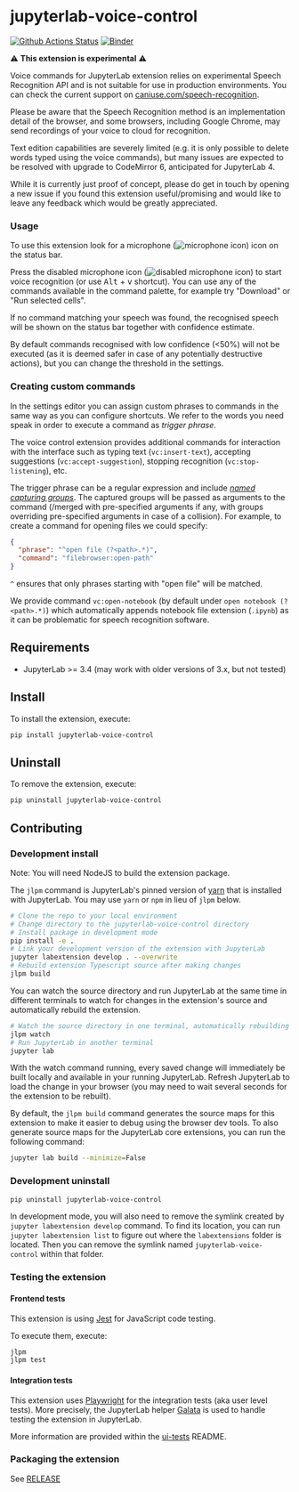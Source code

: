 # jupyterlab-voice-control

[![Github Actions Status](https://github.com/krassowski/jupyterlab-voice-control/workflows/Build/badge.svg)](https://github.com/krassowski/jupyterlab-voice-control/actions/workflows/build.yml)
[![Binder](https://mybinder.org/badge_logo.svg)](https://mybinder.org/v2/gh/krassowski/jupyterlab-voice-control/main?urlpath=lab)

⚠️ **This extension is experimental** ⚠️

Voice commands for JupyterLab extension relies on experimental Speech Recognition API and is not suitable for use in production environments. You can check the current support on [caniuse.com/speech-recognition](https://caniuse.com/speech-recognition).

Please be aware that the Speech Recognition method is an implementation detail of the browser,
and some browsers, including Google Chrome, may send recordings of your voice to cloud for recognition.

Text edition capabilities are severely limited (e.g. it is only possible to delete words typed using the voice commands),
but many issues are expected to be resolved with upgrade to CodeMirror 6, anticipated for JupyterLab 4.

While it is currently just proof of concept, please do get in touch by opening a new issue if you found this extension
useful/promising and would like to leave any feedback which would be greatly appreciated.

### Usage

To use this extension look for a microphone (![microphone icon][enabled]) icon on the status bar.

Press the disabled microphone icon (![disabled microphone icon][disabled]) to start voice recognition (or use <kbd>Alt</kbd> + <kbd>v</kbd> shortcut).
You can use any of the commands available in the command palette, for example try "Download" or "Run selected cells".

If no command matching your speech was found, the recognised speech will be shown on the status bar together with confidence estimate.

By default commands recognised with low confidence (<50%) will not be executed (as it is deemed safer in case of any potentially destructive actions), but you can change the threshold in the settings.

### Creating custom commands

In the settings editor you can assign custom phrases to commands in the same way as you can configure shortcuts.
We refer to the words you need speak in order to execute a command as _trigger phrase_.

The voice control extension provides additional commands for interaction with the interface such as typing text (`vc:insert-text`), accepting suggestions (`vc:accept-suggestion`), stopping recognition (`vc:stop-listening`), etc.

The trigger phrase can be a regular expression and include [_named capturing groups_](https://developer.mozilla.org/en-US/docs/Web/JavaScript/Reference/Global_Objects/String/match#using_named_capturing_groups). The captured groups will be passed as arguments to the command (/merged with pre-specified arguments if any, with groups overriding pre-specified arguments in case of a collision). For example, to create a command for opening files we could specify:

```json
{
  "phrase": "^open file (?<path>.*)",
  "command": "filebrowser:open-path"
}
```

`^` ensures that only phrases starting with "open file" will be matched.

We provide command `vc:open-notebook` (by default under `open notebook (?<path>.*)`) which automatically
appends notebook file extension (`.ipynb`) as it can be problematic for speech recognition software.

[enabled]: https://raw.githubusercontent.com/krassowski/jupyterlab-voice-control/main/style/icons/enabled.svg?sanitize=true
[disabled]: https://raw.githubusercontent.com/krassowski/jupyterlab-voice-control/main/style/icons/disabled.svg?sanitize=true

## Requirements

- JupyterLab >= 3.4 (may work with older versions of 3.x, but not tested)

## Install

To install the extension, execute:

```bash
pip install jupyterlab-voice-control
```

## Uninstall

To remove the extension, execute:

```bash
pip uninstall jupyterlab-voice-control
```

## Contributing

### Development install

Note: You will need NodeJS to build the extension package.

The `jlpm` command is JupyterLab's pinned version of
[yarn](https://yarnpkg.com/) that is installed with JupyterLab. You may use
`yarn` or `npm` in lieu of `jlpm` below.

```bash
# Clone the repo to your local environment
# Change directory to the jupyterlab-voice-control directory
# Install package in development mode
pip install -e .
# Link your development version of the extension with JupyterLab
jupyter labextension develop . --overwrite
# Rebuild extension Typescript source after making changes
jlpm build
```

You can watch the source directory and run JupyterLab at the same time in different terminals to watch for changes in the extension's source and automatically rebuild the extension.

```bash
# Watch the source directory in one terminal, automatically rebuilding when needed
jlpm watch
# Run JupyterLab in another terminal
jupyter lab
```

With the watch command running, every saved change will immediately be built locally and available in your running JupyterLab. Refresh JupyterLab to load the change in your browser (you may need to wait several seconds for the extension to be rebuilt).

By default, the `jlpm build` command generates the source maps for this extension to make it easier to debug using the browser dev tools. To also generate source maps for the JupyterLab core extensions, you can run the following command:

```bash
jupyter lab build --minimize=False
```

### Development uninstall

```bash
pip uninstall jupyterlab-voice-control
```

In development mode, you will also need to remove the symlink created by `jupyter labextension develop`
command. To find its location, you can run `jupyter labextension list` to figure out where the `labextensions`
folder is located. Then you can remove the symlink named `jupyterlab-voice-control` within that folder.

### Testing the extension

#### Frontend tests

This extension is using [Jest](https://jestjs.io/) for JavaScript code testing.

To execute them, execute:

```sh
jlpm
jlpm test
```

#### Integration tests

This extension uses [Playwright](https://playwright.dev/docs/intro/) for the integration tests (aka user level tests).
More precisely, the JupyterLab helper [Galata](https://github.com/jupyterlab/jupyterlab/tree/master/galata) is used to handle testing the extension in JupyterLab.

More information are provided within the [ui-tests](./ui-tests/README.md) README.

### Packaging the extension

See [RELEASE](RELEASE.md)
